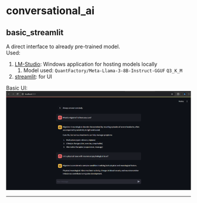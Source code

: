 # conversational_ai


## basic_streamlit
A direct interface to already pre-trained model.  
Used:
1. [LM-Studio](https://lmstudio.ai/): Windows application for hosting models locally
   1. Model used: `QuantFactory/Meta-Llama-3-8B-Instruct-GGUF` `Q3_K_M`
2. [streamlit](https://streamlit.io/): for UI

Basic UI:
![Basic streamlit UI](./data/images/basic_streamlit_demo.png)

----
